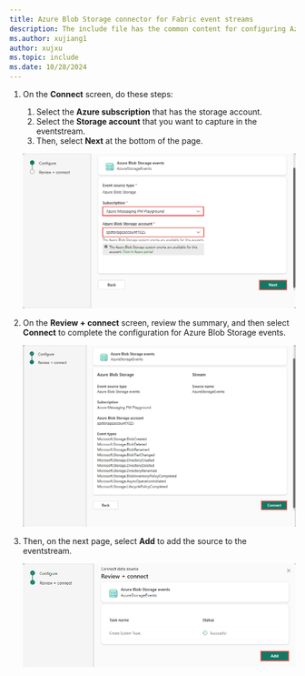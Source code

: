 ```yaml
---
title: Azure Blob Storage connector for Fabric event streams
description: The include file has the common content for configuring Azure Blob Storage connector for Fabric event streams and Real-Time hub. 
ms.author: xujiang1
author: xujxu 
ms.topic: include
ms.date: 10/28/2024
---
```


1. On the **Connect** screen, do these steps:
    1. Select the **Azure subscription** that has the storage account.
    1. Select the **Storage account** that you want to capture in the eventstream.
    1. Then, select **Next** at the bottom of the page.

   ![A screenshot of the Connect screen.](media/azure-blob-storage-source-connector/connect.png)
1. On the **Review + connect** screen, review the summary, and then select **Connect** to complete the configuration for Azure Blob Storage events.

   ![A screenshot of the Review + connect screen.](media/azure-blob-storage-source-connector/connect-source.png)
1. Then, on the next page, select **Add** to add the source to the eventstream. 

    ![A screenshot of the Add screen.](media/azure-blob-storage-source-connector/add.png)

    
